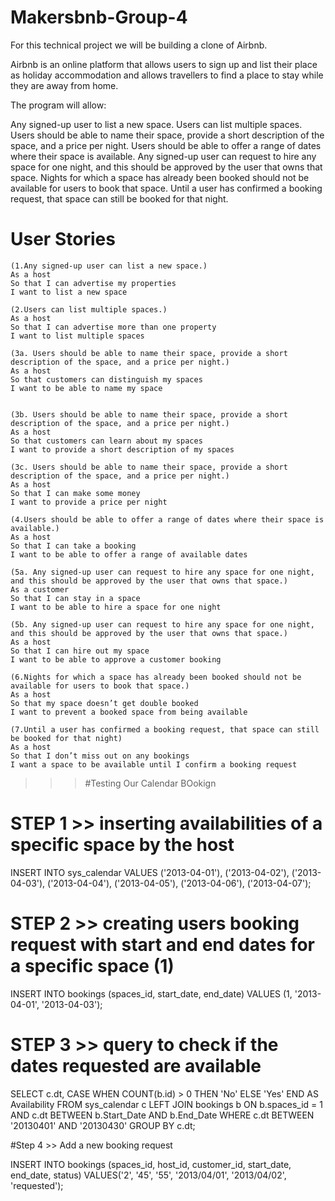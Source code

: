 # Makersbnb-Group-4

For this technical project we will be building a clone of Airbnb. 

Airbnb is an online platform that allows users to sign up and list their place as holiday accommodation and allows travellers to find a place to stay while they are away from home.

The program will allow:

Any signed-up user to list a new space.
Users can list multiple spaces.
Users should be able to name their space, provide a short description of the space, and a price per night.
Users should be able to offer a range of dates where their space is available.
Any signed-up user can request to hire any space for one night, and this should be approved by the user that owns that space.
Nights for which a space has already been booked should not be available for users to book that space.
Until a user has confirmed a booking request, that space can still be booked for that night.

# User Stories
```
(1.Any signed-up user can list a new space.)
As a host
So that I can advertise my properties
I want to list a new space

(2.Users can list multiple spaces.)
As a host
So that I can advertise more than one property
I want to list multiple spaces

(3a. Users should be able to name their space, provide a short description of the space, and a price per night.)
As a host
So that customers can distinguish my spaces
I want to be able to name my space


(3b. Users should be able to name their space, provide a short description of the space, and a price per night.)
As a host
So that customers can learn about my spaces
I want to provide a short description of my spaces

(3c. Users should be able to name their space, provide a short description of the space, and a price per night.)
As a host
So that I can make some money
I want to provide a price per night

(4.Users should be able to offer a range of dates where their space is available.)
As a host
So that I can take a booking
I want to be able to offer a range of available dates

(5a. Any signed-up user can request to hire any space for one night, and this should be approved by the user that owns that space.)
As a customer
So that I can stay in a space
I want to be able to hire a space for one night

(5b. Any signed-up user can request to hire any space for one night, and this should be approved by the user that owns that space.)
As a host
So that I can hire out my space
I want to be able to approve a customer booking

(6.Nights for which a space has already been booked should not be available for users to book that space.)
As a host
So that my space doesn’t get double booked
I want to prevent a booked space from being available

(7.Until a user has confirmed a booking request, that space can still be booked for that night)
As a host
So that I don’t miss out on any bookings
I want a space to be available until I confirm a booking request
```


>>> #Testing Our Calendar BOokign 
# STEP 1 >> inserting availabilities of a specific space by the host
INSERT INTO sys_calendar VALUES
('2013-04-01'),
('2013-04-02'),
('2013-04-03'),
('2013-04-04'),
('2013-04-05'),
('2013-04-06'),
('2013-04-07');

# STEP 2 >> creating users booking request with start and end dates for a specific space (1)
INSERT INTO bookings (spaces_id, start_date, end_date) VALUES (1, '2013-04-01', '2013-04-03');

# STEP 3 >> query to check if the dates requested are available 
SELECT	c.dt,
		CASE WHEN COUNT(b.id) > 0 THEN 'No' ELSE 'Yes' END AS Availability
FROM	sys_calendar c
		LEFT JOIN bookings b
			ON b.spaces_id = 1
			AND c.dt BETWEEN b.Start_Date AND b.End_Date
WHERE   c.dt BETWEEN '20130401' AND '20130430'
GROUP BY c.dt;


#Step 4 >> Add a new booking request

INSERT INTO bookings (spaces_id, host_id, customer_id, start_date, end_date, status) VALUES('2', '45', '55', '2013/04/01', '2013/04/02', 'requested');